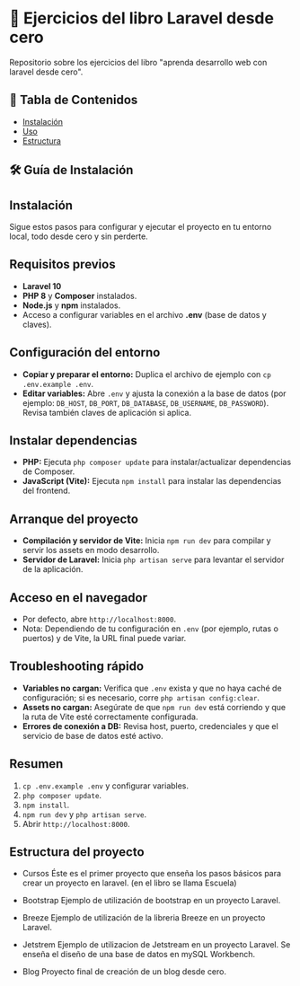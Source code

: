 # 🚀 Ejercicios del libro Laravel desde cero

Repositorio sobre los ejercicios del libro "aprenda desarrollo web con laravel desde cero".

## 📖 Tabla de Contenidos
- [Instalación](#Guía-de-Instalación)
- [Uso](#Acceso-en-el-navegador)
- [Estructura](#Estructura-del-proyecto)


## 🛠️ Guía de Instalación

## Instalación

Sigue estos pasos para configurar y ejecutar el proyecto en tu entorno local, todo desde cero y sin perderte.

## Requisitos previos
- **Laravel 10**
- **PHP 8** y **Composer** instalados.
- **Node.js** y **npm** instalados.
- Acceso a configurar variables en el archivo **.env** (base de datos y claves).

## Configuración del entorno
- **Copiar y preparar el entorno:** Duplica el archivo de ejemplo con `cp .env.example .env`.
- **Editar variables:** Abre `.env` y ajusta la conexión a la base de datos (por ejemplo: `DB_HOST`, `DB_PORT`, `DB_DATABASE`, `DB_USERNAME`, `DB_PASSWORD`). Revisa también claves de aplicación si aplica.

## Instalar dependencias
- **PHP:** Ejecuta `php composer update` para instalar/actualizar dependencias de Composer.
- **JavaScript (Vite):** Ejecuta `npm install` para instalar las dependencias del frontend.

## Arranque del proyecto
- **Compilación y servidor de Vite:** Inicia `npm run dev` para compilar y servir los assets en modo desarrollo.
- **Servidor de Laravel:** Inicia `php artisan serve` para levantar el servidor de la aplicación.

## Acceso en el navegador
- Por defecto, abre `http://localhost:8000`.
- Nota: Dependiendo de tu configuración en `.env` (por ejemplo, rutas o puertos) y de Vite, la URL final puede variar.

## Troubleshooting rápido
- **Variables no cargan:** Verifica que `.env` exista y que no haya caché de configuración; si es necesario, corre `php artisan config:clear`.
- **Assets no cargan:** Asegúrate de que `npm run dev` está corriendo y que la ruta de Vite esté correctamente configurada.
- **Errores de conexión a DB:** Revisa host, puerto, credenciales y que el servicio de base de datos esté activo.

## Resumen
1. `cp .env.example .env` y configurar variables.
2. `php composer update`.
3. `npm install`.
4. `npm run dev` y `php artisan serve`.
5. Abrir `http://localhost:8000`.

## Estructura del proyecto

* Cursos
  Éste es el primer proyecto que enseña los pasos básicos para crear un proyecto en laravel. (en el libro se llama Escuela)

* Bootstrap
  Ejemplo de utilización de bootstrap en un proyecto Laravel.
* Breeze
  Ejemplo de utilización de la libreria Breeze en un proyecto Laravel.
* Jetstrem
  Ejemplo de utilizacion de Jetstream en un proyecto Laravel. Se enseña el diseño de una base de datos en mySQL Workbench.
* Blog
  Proyecto final de creación de un blog desde cero.

